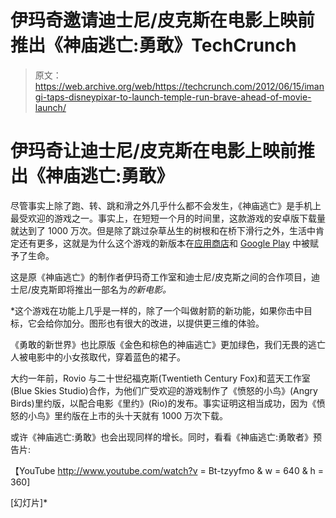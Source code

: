 # 伊玛奇邀请迪士尼/皮克斯在电影上映前推出《神庙逃亡:勇敢》TechCrunch

> 原文：<https://web.archive.org/web/https://techcrunch.com/2012/06/15/imangi-taps-disneypixar-to-launch-temple-run-brave-ahead-of-movie-launch/>

# 伊玛奇让迪士尼/皮克斯在电影上映前推出《神庙逃亡:勇敢》

尽管事实上除了跑、转、跳和滑之外几乎什么都不会发生，《神庙逃亡》是手机上最受欢迎的游戏之一。事实上，在短短一个月的时间里，这款游戏的安卓版下载量就达到了 1000 万次。但是除了跳过杂草丛生的树根和在桥下滑行之外，生活中肯定还有更多，这就是为什么这个游戏的新版本在[应用商店](https://web.archive.org/web/20221007060821/http://itunes.apple.com/us/app/temple-run-brave/id524509185?mt=8)和 [Google Play](https://web.archive.org/web/20221007060821/https://play.google.com/store/apps/details?id=com.disney.brave_google) 中被赋予了生命。

这是原《神庙逃亡》的制作者伊玛奇工作室和迪士尼/皮克斯之间的合作项目，迪士尼/皮克斯即将推出一部名为[](https://web.archive.org/web/20221007060821/http://en.wikipedia.org/wiki/Brave_%282012_film%29)*的新电影。*

 *这个游戏在功能上几乎是一样的，除了一个叫做射箭的新功能，如果你击中目标，它会给你加分。图形也有很大的改进，以提供更三维的体验。

《勇敢的新世界》也比原版《金色和棕色的神庙逃亡》更加绿色，我们无畏的逃亡人被电影中的小女孩取代，穿着蓝色的裙子。

大约一年前，Rovio 与二十世纪福克斯(Twentieth Century Fox)和蓝天工作室(Blue Skies Studio)合作，为他们广受欢迎的游戏制作了《愤怒的小鸟》(Angry Birds)里约版，以配合电影《里约》(Rio)的发布。事实证明这相当成功，因为《愤怒的小鸟》里约版在上市的头十天就有 1000 万次下载。

或许《神庙逃亡:勇敢》也会出现同样的增长。同时，看看《神庙逃亡:勇敢者》预告片:

【YouTube http://www.youtube.com/watch?v = Bt-tzyyfmo & w = 640 & h = 360]

[幻灯片]*